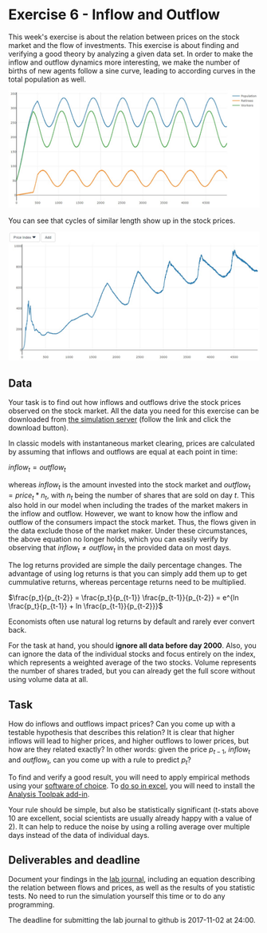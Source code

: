 # Exercise 6 - Inflow and Outflow

This week's exercise is about the relation between prices on the stock market and the flow of investments. This exercise is about finding and verifying a good theory by analyzing a given data set. In order to make the inflow and outflow dynamics more interesting, we make the number of births of new agents follow a sine curve, leading to according curves in the total population as well. 

![population](images/ex6-population.jpg "Population Structure")

You can see that cycles of similar length show up in the stock prices.

![stocks](images/ex6-stockmarket.jpg "Stock prices")

## Data

Your task is to find out how inflows and outflows drive the stock prices observed on the stock market. All the data you need for this exercise can be downloaded from [the simulation server](http://meissereconomics.com/vis/simulation?sim=ex6-flow&metric=stockmarket) (follow the link and click the download button).

In classic models with instantaneous market clearing, prices are calculated by assuming that inflows and outflows are equal at each point in time:

${inflow}_t = {outflow}_t$

whereas ${inflow}_t$ is the amount invested into the stock market and ${outflow}_t = {price}_t * n_t$, with $n_t$ being the number of shares that are sold on day $t$. This also hold in our model when including the trades of the market makers in the inflow and outflow. However, we want to know how the inflow and outflow of the consumers impact the stock market. Thus, the flows given in the data exclude those of the market maker. Under these circumstances, the above equation no longer holds, which you can easily verify by observing that ${inflow}_t \neq {outflow}_t$ in the provided data on most days.

The log returns provided are simple the daily percentage changes. The advantage of using log returns is that you can simply add them up to get cummulative returns, whereas percentage returns need to be multiplied.

$\frac{p_t}{p_{t-2}} = \frac{p_t}{p_{t-1}} \frac{p_{t-1}}{p_{t-2}} = e^{ln \frac{p_t}{p_{t-1}} + ln \frac{p_{t-1}}{p_{t-2}}}$

Economists often use natural log returns by default and rarely ever convert back.

For the task at hand, you should **ignore all data before day 2000**. Also, you can ignore the data of the individual stocks and focus entirely on the index, which represents a weighted average of the two stocks. Volume represents the number of shares traded, but you can already get the full score without using volume data at all.

## Task

How do inflows and outflows impact prices? Can you come up with a testable hypothesis that describes this relation? It is clear that higher inflows will lead to higher prices, and higher outflows to lower prices, but how are they related exactly? In other words: given the price $p_{t-1}$, ${inflow}_t$ and ${outflow}_t$, can you come up with a rule to predict $p_t$?

To find and verify a good result, you will need to apply empirical methods using your [software of choice](https://www.uzh.ch/cmsssl/id/de/dl/sw/angebote/alle.html). To [do so in excel](http://www.excel-easy.com/examples/regression.html), you will need to install the [Analysis Toolpak add-in](http://www.excel-easy.com/data-analysis/analysis-toolpak.html).

Your rule should be simple, but also be statistically significant (t-stats above 10 are excellent, social scientists are usually already happy with a value of 2). It can help to reduce the noise by using a rolling average over multiple days instead of the data of individual days.

## Deliverables and deadline

Document your findings in the [lab journal](exercise06-journal.md), including an equation describing the relation between flows and prices, as well as the results of you statistic tests. No need to run the simulation yourself this time or to do any programming.

The deadline for submitting the lab journal to github is 2017-11-02 at 24:00.
